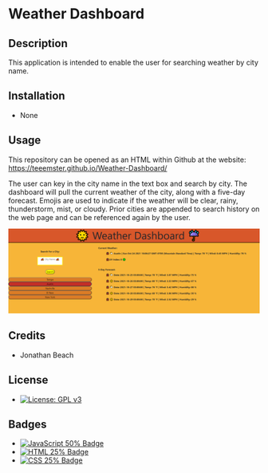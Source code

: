 # Weather Dashboard
## Description

This application is intended to enable the user for searching weather by city name. 

## Installation
* None
## Usage
This repository can be opened as an HTML within Github at the website: https://teeemster.github.io/Weather-Dashboard/

The user can key in the city name in the text box and search by city. The dashboard will pull the current weather of the city, along with a five-day forecast. Emojis are used to indicate if the weather will be clear, rainy, thunderstorm, mist, or cloudy. Prior cities are appended to search history on the web page and can be referenced again by the user.

![Sample of Work Day Scheduler Website](assets/css/images/weather.PNG)
    
## Credits
* Jonathan Beach

## License
* [![License: GPL v3](https://img.shields.io/badge/License-GPLv3-blue.svg)](https://www.gnu.org/licenses/gpl-3.0)

## Badges
  
* <a href="https://github.com/badges/shields"><img src="https://img.shields.io/badge/JSS-50%25-green" alt="JavaScript 50% Badge"></a>
* <a href="https://github.com/badges/shields"><img src="https://img.shields.io/badge/HTML-25%25-green" alt="HTML 25% Badge"></a>
* <a href="https://github.com/badges/shields"><img src="https://img.shields.io/badge/CSS-25%25-green" alt="CSS 25% Badge"></a>